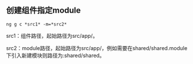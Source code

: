 ## 创建组件指定module

```
ng g c *src1* -m=*src2*
```

src1：组件路径，起始路径为src/app/。

src2：module路径，起始路径为src/app/，例如需要在shared/shared.module下引入新建模块则路径为:shared/shared。